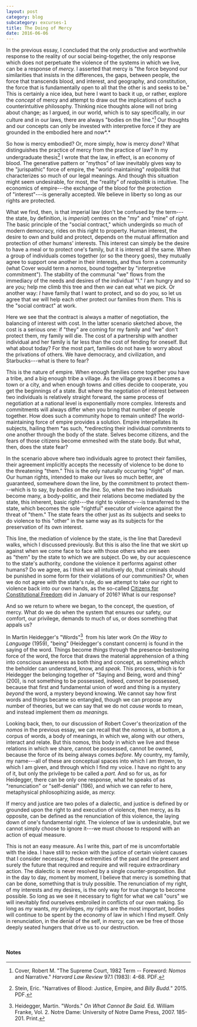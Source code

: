 ```yaml
---
layout: post
category: blog
subcategory: excurses-1
title: The Doing of Mercy
date: 2016-06-06
---
```


In the previous essay, I concluded that the only productive and worthwhile response to the reality of our social being-together, the only response which does not perpetuate the violence of the systems in which we live, can be a response of *mercy.* I asserted that mercy is "the force beyond our similarities that insists in the differences, the gaps, between people, the force that transcends blood, and interest, and geography, and constitution, the force that is fundamentally open to all that the other is and seeks to be." This is certainly a nice idea, but here I want to back it up, or rather, explore the *concept* of mercy and attempt to draw out the implications of such a counterintuitive philosophy. Thinking nice thoughts alone will not bring about change; as I argued, in our world, which is to say specifically, in our culture and in our laws, there are always "bodies on the line."[^1] Our thoughts and our concepts can only be invested with interpretive force if they are grounded in the embodied here and now*.*

So how is mercy embodied? Or, more simply, how is mercy *done*? What distinguishes the practice of mercy from the practice of law? In my undergraduate thesis[^2] I wrote that the law, in effect, is an economy of blood. The generative pattern or "mythos" of law inevitably gives way to the "jurispathic" force of empire, the "world-maintaining" *realpolitik* that characterizes so much of our legal meanings. And though this situation might seem undesirable, for most, the "reality" of *realpolitik* is intuitive. The economics of empire---the exchange of the blood for the protection of "interest"---is generally accepted. We believe in liberty so long as our rights are protected.

What we find, then, is that imperial law (don't be confused by the term---the state, by definition, is *imperial*) centres on the "my" and "mine" of *right.* The basic principle of the "social contract," which undergirds so much of modern democracy, rides on this right to property. Human interest, the desire to own and build and protect, depends on the mutual affirmation and protection of other humans' interests. This interest can simply be the desire to have a meal or to protect one's family, but it is interest all the same. When a group of individuals comes together (or so the theory goes), they mutually agree to support one another in their interests, and thus form a community (what Cover would term a *nomos,* bound together by "interpretive commitment"). The stability of the communal "we" flows from the immediacy of the needs and desires of the individual "I." *I* am hungry and so are *you;* help me climb this tree and then *we* can eat what we pick. Or another way: *I* have family that I want to protect, and so do *you,* so let us agree that *we* will help each other protect our families from *them.* This is the "social contract" at work.

Here we see that the contract is always a matter of negotiation, the balancing of interest with cost. In the latter scenario sketched above, the cost is a serious one: if "they" are coming for my family and "we" don't protect them, my family will die. The cost of a partnership with another individual and her family is far less than the cost of fending for oneself. But what about today? For the most part, families do not have to worry about the privations of others. We have democracy, and civilization, and Starbucks---what is there to fear?

This is the nature of empire. When enough families come together you have a tribe, and a big enough tribe a village. As the village grows it becomes a town or a city, and when enough towns and cities decide to cooperate, you get the beginnings of a state. But where the negotiation of interest between two individuals is relatively straight forward, the same process of negotiation at a national level is exponentially more complex. Interests and commitments will always differ when you bring that number of people together. How does such a community hope to remain united? The world-maintaining force of empire provides a solution. Empire interpellates its subjects, hailing them *as such, *redirecting their individual commitments to one another through the body of the state. Selves become citizens, and the fears of those citizens become enmeshed with the state body. But what, then, does the state fear?

In the scenario above where two individuals agree to protect their families, their agreement implicitly accepts the necessity of violence to be done to the threatening "them." This is the only naturally occurring "right" of man. Our human rights, intended to make our lives so much better, are guaranteed, somewhere down the line, by the commitment to protect them---which is to say, by *bodies on the line.* So, when the two individuals become many, a body-politic, and their relations become mediated by the state, this inherent, basic right---the right to violence---is transferred to the state, which becomes the sole "rightful" executor of violence against the threat of "them." The state fears the other just as its subjects and seeks to do violence to this "other" in the same way as its subjects for the preservation of its own interest.

This line, the mediation of violence by the state, is the line that Daredevil walks, which I discussed previously. But this is also the line that we skirt up against when we come face to face with those others who are seen as "them" by the state to which we are subject. Do we, by our acquiescence to the state's authority, condone the violence it performs against other humans? Do we agree, as I think we all intuitively do, that criminals should be punished in some form for their violations of our communities? Or, when we do not agree with the state's rule, do we attempt to take our right to violence back into our own hands, as the so-called [Citizens for Constitutional Freedom](https://en.wikipedia.org/wiki/Occupation_of_the_Malheur_National_Wildlife_Refuge) did in January of 2016? What is our response?

And so we return to where we began, to the concept, the question, of mercy. What do we do when the system that ensures our safety, our comfort, our privilege, demands to much of us, or does something that appals us?

In Martin Heidegger's "Words"[^3]  from his later work *On the Way to Language* (1959), "being" (Heidegger's constant concern) is found in the saying of the word. Things become *things* through the presence-bestowing force of the word, the force that draws the material apprehension of a thing into conscious awareness as both thing and concept, as something which the beholder can understand, know, and *speak.* This process, which is for Heidegger the belonging together of "Saying and Being, word and thing" (200), is not something to be possessed, indeed, *cannot* be possessed, because that first and fundamental union of word and thing is a mystery *beyond* the word, a mystery beyond knowing. We cannot say how first words and things became so entangled, though we can propose any number of theories, but we can say that we do not *cause* words to mean, and instead implement them *as meanings.*

Looking back, then, to our discussion of Robert Cover's theorization of the *nomos* in the previous essay, we can recall that the *nomos* is, at bottom, a corpus of words, a body of meanings, in which we, along with our others, interact and relate. But this nomos, this body in which we live and these relations in which we share, cannot be possessed, cannot be owned, because the force of its being always comes *before*. My country, my family, my name---all of these are conceptual spaces into which I am thrown, to which I am given, and through which I find my voice. I have no right to any of it, but only the privilege to be called a *part.* And so for us, as for Heidegger, there can be only one response, what he speaks of as "renunciation" or "self-denial" (196), and which we can refer to here, metaphysical philosophizing aside, as *mercy.*

If mercy and justice are two poles of a dialectic, and justice is defined by or grounded upon the right to and execution of violence, then mercy, as its opposite, can be defined as the renunciation of this violence, the laying down of one's fundamental right. The violence of law is undesirable, but we cannot simply choose to ignore it---we must choose to respond with an action of equal measure.

This is not an easy measure. As I write this, part of me is uncomfortable with the idea. I have still to reckon with the justice of certain violent causes that I consider necessary, those extremities of the past and the present and surely the future that required and require and will require extraordinary action. The dialectic is never resolved by a single counter-proposition. But in the day to day, moment by moment, I believe that mercy is something that can be done, something that is truly possible. The renunciation of my right, of my interests and my desires, is the only way for true change to become possible. So long as we see it necessary to fight for what we call "ours" we will inevitably find ourselves embroiled in conflicts of our own making. So long as *my* wants, *my* privileges, *my* rights are the most important, bodies will continue to be spent by the economy of law in which I find myself. Only in renunciation, in the denial of the self, in *mercy,* can we be free of those deeply seated hungers that drive us to our destruction.

<br>

#### Notes

[^1]: Cover, Robert M. "The Supreme Court, 1982 Term -- Foreword: *Nomos* and Narrative." *Harvard Law Review* 97.1 (1983): 4-68. PDF.

[^2]: Stein, Eric. "Narratives of Blood: Justice, Empire, and *Billy Budd.*" 2015. PDF.

[^3]: Heidegger, Martin. "Words." *On What Cannot Be Said.* Ed. William Franke, Vol. 2. Notre Dame: University of Notre Dame Press, 2007. 185-201. Print.
